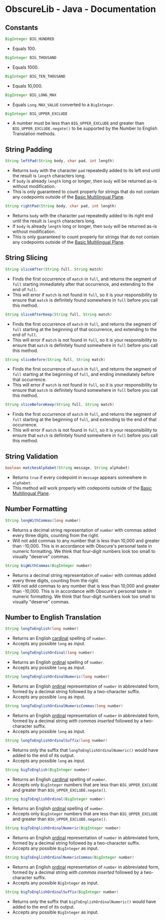 # ObscureLib - Java - Documentation

## Constants

```java
BigInteger BIG_HUNDRED
```
- Equals 100.

```java
BigInteger BIG_THOUSAND
```
- Equals 1000.

```java
BigInteger BIG_TEN_THOUSAND
```
- Equals 10,000.

```java
BigInteger BIG_LONG_MAX
```
- Equals `Long.MAX_VALUE` converted to a `BigInteger`.

```java
BigInteger BIG_UPPER_EXCLUDE
```
- A number must be less than `BIG_UPPER_EXCLUDE` and greater than `BIG_UPPER_EXCLUDE.negate()` to be supported by the Number to English Translation methods.

## String Padding

```java
String leftPad(String body, char pad, int length)
```
- Returns `body` with the character `pad` repeatedly added to its left end until the result is `length` characters long.
- If `body` is already `length` long or longer, then `body` will be returned as-is without modification.
- This is only guaranteed to count properly for strings that do not contain any codepoints outside of the [Basic Multilingual Plane](https://docs.oracle.com/en/java/javase/24/docs/api/java.base/java/lang/Character.html#unicode).

```java
String rightPad(String body, char pad, int length)
```
- Returns `body` with the character `pad` repeatedly added to its right end until the result is `length` characters long.
- If `body` is already `length` long or longer, then `body` will be returned as-is without modification.
- This is only guaranteed to count properly for strings that do not contain any codepoints outside of the [Basic Multilingual Plane](https://docs.oracle.com/en/java/javase/24/docs/api/java.base/java/lang/Character.html#unicode).

## String Slicing

```java
String sliceAfter(String full, String match)
```
- Finds the first occurrence of `match` in `full`, and returns the segment of `full` starting immediately after that occurrence, and extending to the end of `full`.
- This will error if `match` is not found in `full`, so it is your responsibility to ensure that `match` is definitely found somewhere in `full` before you call this method.

```java
String sliceAfterKeep(String full, String match)
```
- Finds the first occurrence of `match` in `full`, and returns the segment of `full` starting at the beginning of that occurrence, and extending to the end of `full`.
- This will error if `match` is not found in `full`, so it is your responsibility to ensure that `match` is definitely found somewhere in `full` before you call this method.

```java
String sliceBefore(String full, String match)
```
- Finds the first occurrence of `match` in `full`, and returns the segment of `full` starting at the beginning of `full`, and ending immediately before that occurrence.
- This will error if `match` is not found in `full`, so it is your responsibility to ensure that `match` is definitely found somewhere in `full` before you call this method.

```java
String sliceBeforeKeep(String full, String match)
```
- Finds the first occurrence of `match` in `full`, and returns the segment of `full` starting at the beginning of `full`, and extending to the end of that occurrence.
- This will error if `match` is not found in `full`, so it is your responsibility to ensure that `match` is definitely found somewhere in `full` before you call this method.

## String Validation

```java
boolean matchesAlphabet(String message, String alphabet)
```
- Returns `true` if every codepoint in `message` appears somewhere in `alphabet`.
- This method *will* work properly with codepoints outside of the [Basic Multilingual Plane](https://docs.oracle.com/en/java/javase/24/docs/api/java.base/java/lang/Character.html#unicode).

## Number Formatting

```java
String longWithCommas(long number)
```
- Returns a decimal string representation of `number` with commas added every three digits, counting from the right.
- Will not add commas to any number that is less than 10,000 and greater than -10,000. This is in accordance with Obscure's personal taste in numeric formatting. We think that four-digit numbers look too small to visually "deserve" commas.

```java
String bigWithCommas(BigInteger number)
```
- Returns a decimal string representation of `number` with commas added every three digits, counting from the right.
- Will not add commas to any number that is less than 10,000 and greater than -10,000. This is in accordance with Obscure's personal taste in numeric formatting. We think that four-digit numbers look too small to visually "deserve" commas.

## Number to English Translation

```java
String longToEnglish(long number)
```
- Returns an English [cardinal](https://en.wikipedia.org/wiki/English_numerals#Cardinal_numbers) spelling of `number`.
- Accepts any possible `long` as input.

```java
String longToEnglishOrdinal(long number)
```
- Returns an English [ordinal](https://en.wikipedia.org/wiki/English_numerals#Ordinal_numbers) spelling of `number`.
- Accepts any possible `long` as input.

```java
String longToEnglishOrdinalNumeric(long number)
```
- Returns an English [ordinal](https://en.wikipedia.org/wiki/English_numerals#Ordinal_numbers) representation of `number` in abbreviated form, formed by a decimal string followed by a two-character suffix.
- Accepts any possible `long` as input.

```java
String longToEnglishOrdinalNumericCommas(long number)
```
- Returns an English [ordinal](https://en.wikipedia.org/wiki/English_numerals#Ordinal_numbers) representation of `number` in abbreviated form, formed by a decimal string *with commas inserted* followed by a two-character suffix.
- Accepts any possible `long` as input.

```java
String longToEnglishOrdinalSuffix(long number)
```
- Returns only the suffix that `longToEnglishOrdinalNumeric()` would have added to the end of its output.
- Accepts any possible `long` as input.

```java
String bigToEnglish(BigInteger number)
```
- Returns an English [cardinal](https://en.wikipedia.org/wiki/English_numerals#Cardinal_numbers) spelling of `number`.
- Accepts only `BigInteger` numbers that are less than `BIG_UPPER_EXCLUDE` and greater than `BIG_UPPER_EXCLUDE.negate()`.

```java
String bigToEnglishOrdinal(BigInteger number)
```
- Returns an English [ordinal](https://en.wikipedia.org/wiki/English_numerals#Ordinal_numbers) spelling of `number`.
- Accepts only `BigInteger` numbers that are less than `BIG_UPPER_EXCLUDE` and greater than `BIG_UPPER_EXCLUDE.negate()`.

```java
String bigToEnglishOrdinalNumeric(BigInteger number)
```
- Returns an English [ordinal](https://en.wikipedia.org/wiki/English_numerals#Ordinal_numbers) representation of `number` in abbreviated form, formed by a decimal string followed by a two-character suffix.
- Accepts any possible `BigInteger` as input.

```java
String bigToEnglishOrdinalNumericCommas(BigInteger number)
```
- Returns an English [ordinal](https://en.wikipedia.org/wiki/English_numerals#Ordinal_numbers) representation of `number` in abbreviated form, formed by a decimal string *with commas inserted* followed by a two-character suffix.
- Accepts any possible `BigInteger` as input.

```java
String bigToEnglishOrdinalSuffix(BigInteger number)
```
- Returns only the suffix that `bigToEnglishOrdinalNumeric()` would have added to the end of its output.
- Accepts any possible `BigInteger` as input.